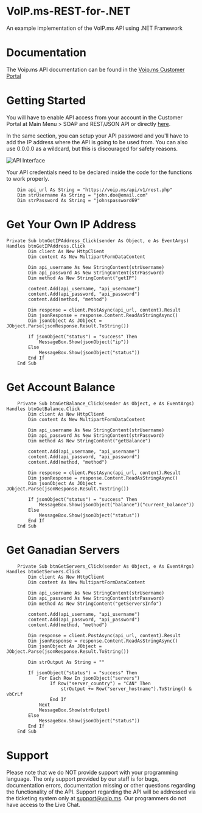 # VoIP.ms-REST-for-.NET
 An example implementation of the VoIP.ms API using .NET Framework

# Documentation
The Voip.ms API documentation can be found in the [Voip.ms Customer Portal](https://www.voip.ms/m/apidocs.php)

# Getting Started
You will have to enable API access from your account in the Customer Portal at Main Menu > SOAP and REST/JSON API or directly [here](https://www.voip.ms/m/api.php). 

In the same section, you can setup your API password and you'll have to add the IP address where the API is going to be used from. You can also use 0.0.0.0 as a wildcard, but this is discouraged for safety reasons.

![API Interface](https://i.imgur.com/aFEDkvg.png "API Interface")

Your API credentials need to be declared inside the code for the functions to work properly.

```
    Dim api_url As String = "https://voip.ms/api/v1/rest.php"
    Dim strUsername As String = "john.doe@email.com"
    Dim strPassword As String = "johnspassword69"
```
# Get Your Own IP Address

```
Private Sub btnGetIPAddress_Click(sender As Object, e As EventArgs) Handles btnGetIPAddress.Click
        Dim client As New HttpClient
        Dim content As New MultipartFormDataContent

        Dim api_username As New StringContent(strUsername)
        Dim api_password As New StringContent(strPassword)
        Dim method As New StringContent("getIP")

        content.Add(api_username, "api_username")
        content.Add(api_password, "api_password")
        content.Add(method, "method")

        Dim response = client.PostAsync(api_url, content).Result
        Dim jsonResponse = response.Content.ReadAsStringAsync()
        Dim jsonObject As JObject = JObject.Parse(jsonResponse.Result.ToString())

        If jsonObject("status") = "success" Then
            MessageBox.Show(jsonObject("ip"))
        Else
            MessageBox.Show(jsonObject("status"))
        End If
    End Sub
```

# Get Account Balance

```
    Private Sub btnGetBalance_Click(sender As Object, e As EventArgs) Handles btnGetBalance.Click
        Dim client As New HttpClient
        Dim content As New MultipartFormDataContent

        Dim api_username As New StringContent(strUsername)
        Dim api_password As New StringContent(strPassword)
        Dim method As New StringContent("getBalance")

        content.Add(api_username, "api_username")
        content.Add(api_password, "api_password")
        content.Add(method, "method")

        Dim response = client.PostAsync(api_url, content).Result
        Dim jsonResponse = response.Content.ReadAsStringAsync()
        Dim jsonObject As JObject = JObject.Parse(jsonResponse.Result.ToString())

        If jsonObject("status") = "success" Then
            MessageBox.Show(jsonObject("balance")("current_balance"))
        Else
            MessageBox.Show(jsonObject("status"))
        End If
    End Sub
```

# Get Ganadian Servers

```
    Private Sub btnGetServers_Click(sender As Object, e As EventArgs) Handles btnGetServers.Click
        Dim client As New HttpClient
        Dim content As New MultipartFormDataContent

        Dim api_username As New StringContent(strUsername)
        Dim api_password As New StringContent(strPassword)
        Dim method As New StringContent("getServersInfo")

        content.Add(api_username, "api_username")
        content.Add(api_password, "api_password")
        content.Add(method, "method")

        Dim response = client.PostAsync(api_url, content).Result
        Dim jsonResponse = response.Content.ReadAsStringAsync()
        Dim jsonObject As JObject = JObject.Parse(jsonResponse.Result.ToString())

        Dim strOutput As String = ""

        If jsonObject("status") = "success" Then
            For Each Row In jsonObject("servers")
                If Row("server_country") = "CAN" Then
                    strOutput += Row("server_hostname").ToString() & vbCrLf
                End If
            Next
            MessageBox.Show(strOutput)
        Else
            MessageBox.Show(jsonObject("status"))
        End If
    End Sub
```

# Support

Please note that we do NOT provide support with your programming language. The only support provided by our staff is for bugs, documentation errors, documentation missing or other questions regarding the functionality of the API. Support regarding the API will be addressed via the ticketing system only at [support@voip.ms](support@voip.ms). Our programmers do not have access to the Live Chat. 
